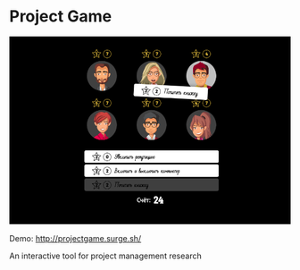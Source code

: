 # Project Game

![Screenshot](screenshot.png?raw=true "Screenshot")

Demo: http://projectgame.surge.sh/

An interactive tool for project management research
